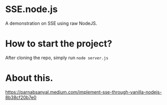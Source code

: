 # SSE.node.js
A demonstration on SSE using raw NodeJS.
# How to start the project?
After cloning the repo, simply run `node server.js`
# About this.
https://parnabsanyal.medium.com/implement-sse-through-vanilla-nodejs-8b38cf20b7e0
